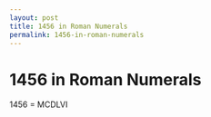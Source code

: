 ```yaml
---
layout: post
title: 1456 in Roman Numerals
permalink: 1456-in-roman-numerals
---
```


# 1456 in Roman Numerals

1456 = MCDLVI
